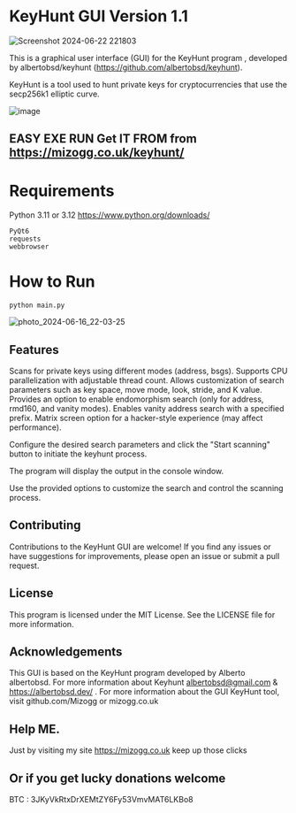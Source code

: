 
# KeyHunt GUI Version 1.1

![Screenshot 2024-06-22 221803](https://github.com/Mizogg/GUI_keyhunt/assets/88630056/d901187a-41e9-4931-8ee8-c86c9dcdf6a2)


This is a graphical user interface (GUI) for the KeyHunt program , developed by albertobsd/keyhunt (https://github.com/albertobsd/keyhunt). 

KeyHunt is a tool used to hunt private keys for cryptocurrencies that use the secp256k1 elliptic curve.

![image](https://github.com/Mizogg/GUI_keyhunt/assets/88630056/9a187814-4219-4de8-9c9b-20c2e7ee4b7c)


## EASY EXE RUN Get IT FROM  from https://mizogg.co.uk/keyhunt/

# Requirements 

Python 3.11 or 3.12
https://www.python.org/downloads/

```
PyQt6
requests
webbrowser
```
# How to Run

```
python main.py 
```

![photo_2024-06-16_22-03-25](https://github.com/Mizogg/GUI_keyhunt/assets/88630056/7f4ea6e2-31b4-4e8f-9702-37d1bfdbc09e)

## Features
Scans for private keys using different modes (address, bsgs).
Supports CPU parallelization with adjustable thread count.
Allows customization of search parameters such as key space, move mode, look, stride, and K value.
Provides an option to enable endomorphism search (only for address, rmd160, and vanity modes).
Enables vanity address search with a specified prefix.
Matrix screen option for a hacker-style experience (may affect performance).

Configure the desired search parameters and click the "Start scanning" button to initiate the keyhunt process.

The program will display the output in the console window.

Use the provided options to customize the search and control the scanning process.

## Contributing
Contributions to the KeyHunt GUI are welcome! If you find any issues or have suggestions for improvements, please open an issue or submit a pull request.

## License
This program is licensed under the MIT License. See the LICENSE file for more information.

## Acknowledgements
This GUI is based on the KeyHunt program developed by Alberto albertobsd. For more information about Keyhunt albertobsd@gmail.com &
https://albertobsd.dev/ . For more information about the GUI KeyHunt tool, visit github.com/Mizogg or mizogg.co.uk

## Help ME.
Just by visiting my site https://mizogg.co.uk keep up those clicks

## Or if you get lucky donations welcome 
BTC : 3JKyVkRtxDrXEMtZY6Fy53VmvMAT6LKBo8


